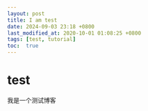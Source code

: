 ```yaml
---
layout: post
title: I am test
date: 2024-09-03 23:18 +0800
last_modified_at: 2020-10-01 01:08:25 +0800
tags: [test, tutorial]
toc:  true
---
```

# test
我是一个测试博客